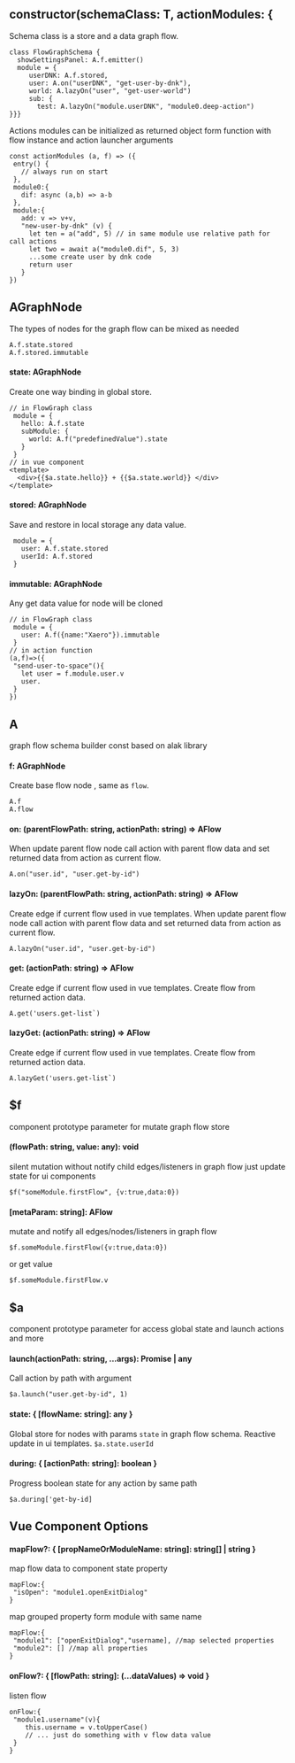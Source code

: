 ##   constructor(schemaClass: T, actionModules: {
 Schema сlass is a store and a data graph flow.
 ```
 class FlowGraphSchema {
   showSettingsPanel: A.f.emitter()
   module = {
      userDNK: A.f.stored,
      user: A.on("userDNK", "get-user-by-dnk"),
      world: A.lazyOn("user", "get-user-world")
      sub: {
        test: A.lazyOn("module.userDNK", "module0.deep-action")
 }}}
 ```
 Actions modules can be initialized as returned object form function
 with flow instance and action launcher arguments
 ```
 const actionModules (a, f) => ({
  entry() {
    // always run on start
  },
  module0:{
    dif: async (a,b) => a-b
  },
  module:{
    add: v => v+v,
    "new-user-by-dnk" (v) {
      let ten = a("add", 5) // in same module use relative path for call actions
      let two = await a("module0.dif", 5, 3)
      ...some create user by dnk code
      return user
    }
 })
 ```
##  AGraphNode
 The types of nodes for the graph flow can be mixed as needed
 ```
 A.f.state.stored
 A.f.stored.immutable
 ```
####   state: AGraphNode<T> 
 Create one way binding in global store.
 ```
 // in FlowGraph class
  module = {
    hello: A.f.state
    subModule: {
      world: A.f("predefinedValue").state
    }
  }
 // in vue component
 <template>
   <div>{{$a.state.hello}} + {{$a.state.world}} </div>
 </template>
 ```
####   stored: AGraphNode<T> 
 Save and restore in local storage any data value.
 ```
  module = {
    user: A.f.state.stored
    userId: A.f.stored
  }
 ```
####   immutable: AGraphNode<T> 
 Any get data value for node will be cloned
 ```
 // in FlowGraph class
  module = {
    user: A.f({name:"Xaero"}).immutable
  }
 // in action function
 (a,f)=>({
  "send-user-to-space"(){
    let user = f.module.user.v
    user.
  }
 })
 ```
##  A
graph flow schema builder const based on alak library
####   f: AGraphNode<any> 
 Create base flow node , same as `flow`.
 ```
 A.f
 A.flow
 ```
####   on: (parentFlowPath: string, actionPath: string) => AFlow<any> 
 When update parent flow node call action with parent flow data and set returned data from action as current flow.
 ```
 A.on("user.id", "user.get-by-id")
 ```
####   lazyOn: (parentFlowPath: string, actionPath: string) => AFlow<any> 
  Create edge if current flow used in vue templates. When update parent flow node call action with parent flow data and set returned data from action as current flow.
 ```
 A.lazyOn("user.id", "user.get-by-id")
 ```
####   get: (actionPath: string) => AFlow<any> 
 Create edge if current flow used in vue templates. Create flow from returned action data.
 ```
 A.get('users.get-list`)
 ```
####   lazyGet: (actionPath: string) => AFlow<any> 
 Create edge if current flow used in vue templates. Create flow from returned action data.
 ```
 A.lazyGet('users.get-list`)
 ```
##  $f
 component prototype parameter for mutate graph flow store
####   (flowPath: string, value: any): void 
 silent mutation without notify child edges/listeners in graph flow
 just update state for ui components
 ```
 $f("someModule.firstFlow", {v:true,data:0})
 ```
####   [metaParam: string]: AFlow<any> 
 mutate and notify all edges/nodes/listeners in graph flow
 ```
 $f.someModule.firstFlow({v:true,data:0})
 ```
 or get value
 ```
 $f.someModule.firstFlow.v
 ```
##  $a
 component prototype parameter for access global state and launch actions and more
####   launch(actionPath: string, ...args): Promise<any> | any 
 Call action by path with argument
 ```
 $a.launch("user.get-by-id", 1)
 ```
####   state: { [flowName: string]: any } 
 Global store for nodes with params `state` in graph flow schema.
 Reactive update in ui templates.
 ```$a.state.userId```
####   during: { [actionPath: string]: boolean } 
 Progress boolean state for any action by same path
 ```
 $a.during['get-by-id]
 ```
##  Vue Component Options

####     mapFlow?: { [propNameOrModuleName: string]: string[] | string } 
 map flow data to component state property
 ```
 mapFlow:{
  "isOpen": "module1.openExitDialog"
 }
 ```
 map grouped property form module with same name
 ```
 mapFlow:{
  "module1": ["openExitDialog","username], //map selected properties
  "module2": [] //map all properties
 }
 ```
####     onFlow?: { [flowPath: string]: (...dataValues) => void } 
 listen flow
 ```
 onFlow:{
  "module1.username"(v){
     this.username = v.toUpperCase()
     // ... just do something with v flow data value
  }
 }
 ```
